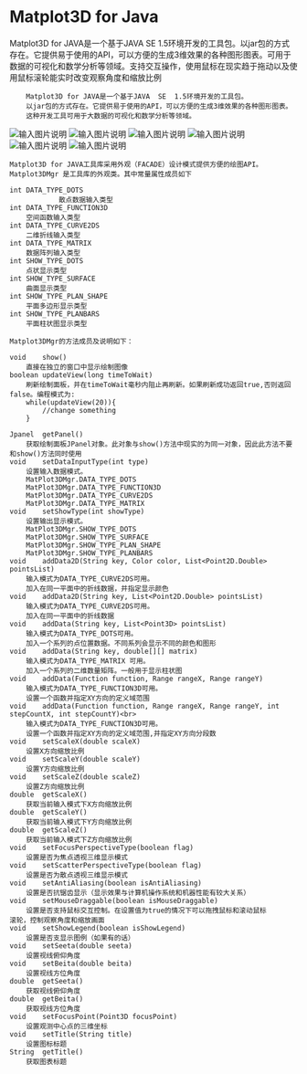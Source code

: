 # Matplot3D for Java
Matplot3D for JAVA是一个基于JAVA  SE  1.5环境开发的工具包。以jar包的方式存在。它提供易于使用的API，可以方便的生成3维效果的各种图形图表。可用于数据的可视化和数学分析等领域。支持交互操作，使用鼠标在现实趋于拖动以及使用鼠标滚轮能实时改变观察角度和缩放比例

        Matplot3D for JAVA是一个基于JAVA  SE  1.5环境开发的工具包。
        以jar包的方式存在。它提供易于使用的API，可以方便的生成3维效果的各种图形图表。
        这种开发工具可用于大数据的可视化和数学分析等领域。
![输入图片说明](https://github.com/tanling8334/Matplot3D-for-Java/raw/master/pic/1.png)
![输入图片说明](https://github.com/tanling8334/Matplot3D-for-Java/raw/master/pic/2.png)
![输入图片说明](https://github.com/tanling8334/Matplot3D-for-Java/raw/master/pic/3.png)
![输入图片说明](https://github.com/tanling8334/Matplot3D-for-Java/raw/master/pic/4.png)
![输入图片说明](https://github.com/tanling8334/Matplot3D-for-Java/raw/master/pic/5.png)
![输入图片说明](https://github.com/tanling8334/Matplot3D-for-Java/raw/master/pic/mov.gif)

`Matplot3D for JAVA工具库采用外观（FACADE）设计模式提供方便的绘图API。`
`Matplot3DMgr 是工具库的外观类。其中常量属性成员如下`

    int	DATA_TYPE_DOTS
	            散点数据输入类型
    int	DATA_TYPE_FUNCTION3D
	    空间函数输入类型
    int	DATA_TYPE_CURVE2DS
	    二维折线输入类型
    int	DATA_TYPE_MATRIX 
	    数据阵列输入类型
    int	SHOW_TYPE_DOTS 
	    点状显示类型
    int	SHOW_TYPE_SURFACE
	    曲面显示类型
    int	SHOW_TYPE_PLAN_SHAPE
	    平面多边形显示类型
    int	SHOW_TYPE_PLANBARS
	    平面柱状图显示类型
    
`Matplot3DMgr的方法成员及说明如下：`

    void	show()
	    直接在独立的窗口中显示绘制图像
    boolean	updateView(long timeToWait) 
	    刷新绘制面板，并在timeToWait毫秒内阻止再刷新。如果刷新成功返回true,否则返回false。编程模式为:
        while(updateView(20)){
            //change something
        }

    Jpanel	getPanel()
	    获取绘制面板JPanel对象。此对象与show()方法中现实的为同一对象，因此此方法不要和show()方法同时使用
    void	setDataInputType(int type)
	    设置输入数据模式。
        MatPlot3DMgr.DATA_TYPE_DOTS
        MatPlot3DMgr.DATA_TYPE_FUNCTION3D
        MatPlot3DMgr.DATA_TYPE_CURVE2DS
        MatPlot3DMgr.DATA_TYPE_MATRIX 
    void 	setShowType(int showType) 
	    设置输出显示模式。
        MatPlot3DMgr.SHOW_TYPE_DOTS 
        MatPlot3DMgr.SHOW_TYPE_SURFACE
        MatPlot3DMgr.SHOW_TYPE_PLAN_SHAPE
        MatPlot3DMgr.SHOW_TYPE_PLANBARS
    void 	addData2D(String key, Color color, List<Point2D.Double> pointsList)
	    输入模式为DATA_TYPE_CURVE2DS可用。
        加入在同一平面中的折线数据，并指定显示颜色
    void 	addData2D(String key, List<Point2D.Double> pointsList)
	    输入模式为DATA_TYPE_CURVE2DS可用。
        加入在同一平面中的折线数据
    void	addData(String key, List<Point3D> pointsList)
	    输入模式为DATA_TYPE_DOTS可用。
        加入一个系列的点位置数据。不同系列会显示不同的颜色和图形
    void 	addData(String key, double[][] matrix)
	    输入模式为DATA_TYPE_MATRIX 可用。
        加入一个系列的二维数量矩阵。一般用于显示柱状图
    void 	addData(Function function, Range rangeX, Range rangeY)
	    输入模式为DATA_TYPE_FUNCTION3D可用。
        设置一个函数并指定XY方向的定义域范围
    void 	addData(Function function, Range rangeX, Range rangeY, int stepCountX, int stepCountY)<br>
	    输入模式为DATA_TYPE_FUNCTION3D可用。
        设置一个函数并指定XY方向的定义域范围,并指定XY方向分段数
    void	setScaleX(double scaleX)
	    设置X方向缩放比例
    void	setScaleY(double scaleY)
	    设置Y方向缩放比例
    void	setScaleZ(double scaleZ)
	    设置Z方向缩放比例
    double	getScaleX()
	    获取当前输入模式下X方向缩放比例
    double	getScaleY()
	    获取当前输入模式下Y方向缩放比例
    double	getScaleZ()
	    获取当前输入模式下Z方向缩放比例
    void	setFocusPerspectiveType(boolean flag)
	    设置是否为焦点透视三维显示模式
    void	setScatterPerspectiveType(boolean flag)
	    设置是否为散点透视三维显示模式
    void	setAntiAliasing(boolean isAntiAliasing)
	    设置是否抗锯齿显示（显示效果与计算机操作系统和机器性能有较大关系）
    void	setMouseDraggable(boolean isMouseDraggable)
	    设置是否支持鼠标交互控制。在设置值为true的情况下可以拖拽鼠标和滚动鼠标          滚轮，控制观察角度和缩放画面
    void 	setShowLegend(boolean isShowLegend)
	    设置是否支显示图例（如果有的话）
    void	setSeeta(double seeta)
	    设置视线俯仰角度
    void	setBeita(double beita)
	    设置视线方位角度
    double	getSeeta()
	    获取视线俯仰角度
    double	getBeita()
	    获取视线方位角度
    void	setFocusPoint(Point3D focusPoint)
	    设置观测中心点的三维坐标
    void	setTitle(String title) 
	    设置图标标题
    String 	getTitle()
	    获取图表标题


